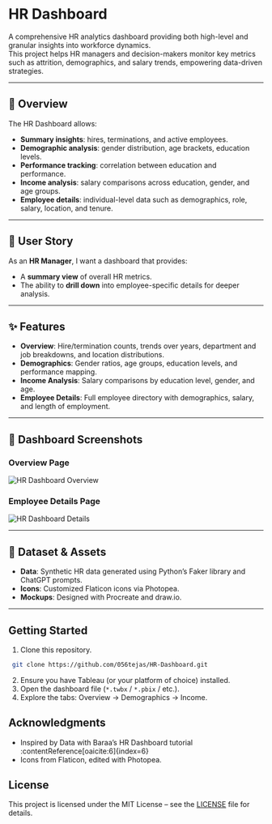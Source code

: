 # HR Dashboard

A comprehensive HR analytics dashboard providing both high-level and granular insights into workforce dynamics.  
This project helps HR managers and decision-makers monitor key metrics such as attrition, demographics, and salary trends, empowering data-driven strategies.

---

## 📌 Overview

The HR Dashboard allows:
- **Summary insights**: hires, terminations, and active employees.
- **Demographic analysis**: gender distribution, age brackets, education levels.
- **Performance tracking**: correlation between education and performance.
- **Income analysis**: salary comparisons across education, gender, and age groups.
- **Employee details**: individual-level data such as demographics, role, salary, location, and tenure.

---

## 👤 User Story

As an **HR Manager**, I want a dashboard that provides:
- A **summary view** of overall HR metrics.  
- The ability to **drill down** into employee-specific details for deeper analysis.

---

## ✨ Features

- **Overview**: Hire/termination counts, trends over years, department and job breakdowns, and location distributions.  
- **Demographics**: Gender ratios, age groups, education levels, and performance mapping.  
- **Income Analysis**: Salary comparisons by education level, gender, and age.  
- **Employee Details**: Full employee directory with demographics, salary, and length of employment.  

---

## 📸 Dashboard Screenshots

### Overview Page
![HR Dashboard Overview](HR%20Summary.png)

### Employee Details Page
![HR Dashboard Details](HR%20Details.png)

---

## 📂 Dataset & Assets

- **Data**: Synthetic HR data generated using Python’s Faker library and ChatGPT prompts.  
- **Icons**: Customized Flaticon icons via Photopea.  
- **Mockups**: Designed with Procreate and draw.io.  

---

## Getting Started
1. Clone this repository.
  ```bash
   git clone https://github.com/056tejas/HR-Dashboard.git
  ```
2. Ensure you have Tableau (or your platform of choice) installed.
3. Open the dashboard file (`*.twbx` / `*.pbix` / etc.).
4. Explore the tabs: Overview → Demographics → Income.

## Acknowledgments
- Inspired by Data with Baraa’s HR Dashboard tutorial :contentReference[oaicite:6]{index=6}
- Icons from Flaticon, edited with Photopea.

## License
This project is licensed under the MIT License – see the [LICENSE](LICENSE) file for details.
